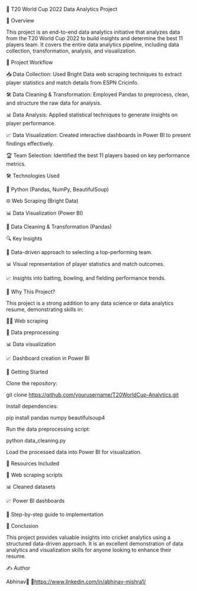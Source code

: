🏏 T20 World Cup 2022 Data Analytics Project

📌 Overview

This project is an end-to-end data analytics initiative that analyzes data from the T20 World Cup 2022 to build insights and determine the best 11 players team. It covers the entire data analytics pipeline, including data collection, transformation, analysis, and visualization.

🔄 Project Workflow

📥 Data Collection: Used Bright Data web scraping techniques to extract player statistics and match details from ESPN Cricinfo.

🛠 Data Cleaning & Transformation: Employed Pandas to preprocess, clean, and structure the raw data for analysis.

📊 Data Analysis: Applied statistical techniques to generate insights on player performance.

📈 Data Visualization: Created interactive dashboards in Power BI to present findings effectively.

🏆 Team Selection: Identified the best 11 players based on key performance metrics.

🛠 Technologies Used

🐍 Python (Pandas, NumPy, BeautifulSoup)

🌐 Web Scraping (Bright Data)

📊 Data Visualization (Power BI)

🧹 Data Cleaning & Transformation (Pandas)

🔍 Key Insights

📌 Data-driven approach to selecting a top-performing team.

📊 Visual representation of player statistics and match outcomes.

📈 Insights into batting, bowling, and fielding performance trends.

🎯 Why This Project?

This project is a strong addition to any data science or data analytics resume, demonstrating skills in:

🕵️‍♂️ Web scraping

🔄 Data preprocessing

📊 Data visualization

📈 Dashboard creation in Power BI

🚀 Getting Started

Clone the repository:

git clone https://github.com/yourusername/T20WorldCup-Analytics.git

Install dependencies:

pip install pandas numpy beautifulsoup4

Run the data preprocessing script:

python data_cleaning.py

Load the processed data into Power BI for visualization.

📂 Resources Included

📝 Web scraping scripts

📊 Cleaned datasets

📈 Power BI dashboards

📖 Step-by-step guide to implementation

🏁 Conclusion

This project provides valuable insights into cricket analytics using a structured data-driven approach. It is an excellent demonstration of data analytics and visualization skills for anyone looking to enhance their resume.

✍️ Author

Abhinav📧
🔗https://www.linkedin.com/in/abhinav-mishra1/

